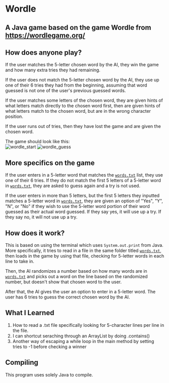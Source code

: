 # Wordle
## A Java game based on the game Wordle from https://wordlegame.org/

## How does anyone play?

If the user matches the 5-letter chosen word by the AI, they win the game and how many extra tries they had remaining.

If the user does not match the 5-letter chosen word by the AI, they use up one of their 6 tries they had from the beginning, assuming that word guessed is not one of the user's previous guessed words.

If the user matches some letters of the chosen word, they are given hints of what letters match directly to the chosen word first, then are given hints of what letters match to the chosen word, but are in the wrong character position.

If the user runs out of tries, then they have lost the game and are given the chosen word.

The game should look like this:\
![wordle_start](https://user-images.githubusercontent.com/22280271/213863975-60c5df76-2c08-4fae-a6b9-774a258ec19b.jpg)
![wordle_guess](https://user-images.githubusercontent.com/22280271/213863980-1f2e3e47-35cd-4022-8352-73d71e189d0f.jpg)


## More specifics on the game

If the user enters in a 5-letter word that matches the [`words.txt`](https://github.com/bluelightspirit/Wordle/blob/main/words.txt) list, they use one of their 6 tries. If they do not match the first 5 letters of a 5-letter word in [`words.txt`](https://github.com/bluelightspirit/Wordle/blob/main/words.txt), they are asked to guess again and a try is not used.

If the user enters in more than 5 letters, but the first 5 letters they inputted matches a 5-letter word in [`words.txt`](https://github.com/bluelightspirit/Wordle/blob/main/words.txt), they are given an option of "Yes", "Y", "N", or "No" if they wish to use the 5-letter word portion of their word guessed as their actual word guessed. If they say yes, it will use up a try. If they say no, it will not use up a try.

## How does it work?

This is based on using the terminal which uses `System.out.print` from Java.
More specifically, it tries to read in a file in the same folder titled [`words.txt`](https://github.com/bluelightspirit/Wordle/blob/main/words.txt), then loads in the game by using that file, checking for 5-letter words in each line to take in.

Then, the AI randomizes a number based on how many words are in [`words.txt`](https://github.com/bluelightspirit/Wordle/blob/main/words.txt) and picks out a word on the line based on the randomized number, but doesn't show that chosen word to the user.

After that, the AI gives the user an option to enter in a 5-letter word. The user has 6 tries to guess the correct chosen word by the AI.

## What I Learned

1) How to read a .txt file specifically looking for 5-character lines per line in the file.
2) I can shortcut seraching through an ArrayList by doing .contains()
3) Another way of escaping a while loop in the main method by setting tries to -1 before checking a winner

## Compiling

This program uses solely Java to compile.
